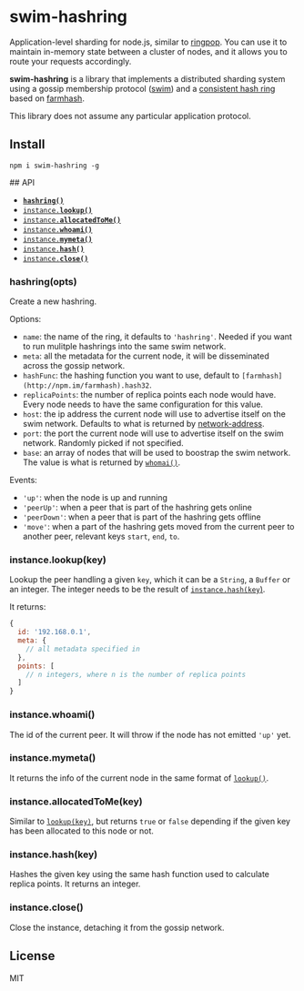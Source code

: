 # swim-hashring

Application-level sharding for node.js, similar to
[ringpop](https://github.com/uber/ringpop-node). You can use it to
maintain in-memory state between a cluster of nodes, and it allows you
to route your requests accordingly.

**swim-hashring** is a library that implements a distributed sharding system using a gossip membership protocol ([swim](http://npm.im/swim)) and a [consistent hash ring](http://www.martinbroadhurst.com/Consistent-Hash-Ring.html) based on [farmhash](http://npm.im/farmhash).

This library does not assume any particular application protocol.

<a name="install"></a>
## Install

```
npm i swim-hashring -g
```

<a name="api"></a>
## API

  * <a href="#constructor"><code><b>hashring()</b></code></a>
  * <a href="#lookup"><code>instance.<b>lookup()</b></code></a>
  * <a href="#allocatedToMe"><code>instance.<b>allocatedToMe()</b></code></a>
  * <a href="#whoami"><code>instance.<b>whoami()</b></code></a>
  * <a href="#mymeta"><code>instance.<b>mymeta()</b></code></a>
  * <a href="#hash"><code>instance.<b>hash()</b></code></a>
  * <a href="#close"><code>instance.<b>close()</b></code></a>

<a name="constructor"></a>
### hashring(opts)

Create a new hashring.

Options:

* `name`: the name of the ring, it defaults to `'hashring'`. Needed if
  you want to run mulitple hashrings into the same swim network.
* `meta`: all the metadata for the current node, it will be disseminated
  across the gossip network.
* `hashFunc`: the hashing function you want to use, default to
  `[farmhash](http://npm.im/farmhash).hash32`.
* `replicaPoints`: the number of replica points each node would have.
  Every node needs to have the same configuration for this value.
* `host`: the ip address the current node will use to advertise itself
  on the swim network. Defaults to what is returned by
  [network-address](http://npm.im/network-address).
* `port`: the port the current node will use to advertise itself
  on the swim network. Randomly picked if not specified.
* `base`: an array of nodes that will be used to boostrap the swim
  network. The value is what is returned by [`whomai()`](#whomai).

Events:

* `'up'`: when the node is up and running
* `'peerUp'`: when a peer that is part of the hashring gets online
* `'peerDown'`: when a peer that is part of the hashring gets offline
* `'move'`: when a part of the hashring gets moved from the current peer
  to another peer, relevant keys `start`, `end`, `to`.

<a name="lookup"></a>
### instance.lookup(key)

Lookup the peer handling a given `key`, which it can be a `String`, a
`Buffer` or an integer. The integer needs to be the result of
[`instance.hash(key`)](#hash).

It returns:

```js
{
  id: '192.168.0.1',
  meta: {
    // all metadata specified in
  },
  points: [
    // n integers, where n is the number of replica points
  ]
}
```

<a name="whoami"></a>
### instance.whoami()

The id of the current peer. It will throw if the node has not emitted
`'up'` yet.

<a name="mymeta"></a>
### instance.mymeta()

It returns the info of the current node in the same format of
[`lookup()`](#lookup).

<a name="allocatedToMe"></a>
### instance.allocatedToMe(key)

Similar to [`lookup(key)`](#lookup), but returns `true` or `false`
depending if the given key has been allocated to this node or not.

<a name="hash"></a>
### instance.hash(key)

Hashes the given key using the same hash function used to calculate
replica points. It returns an integer.

<a name="close"></a>
### instance.close()

Close the instance, detaching it from the gossip network.

## License

MIT
